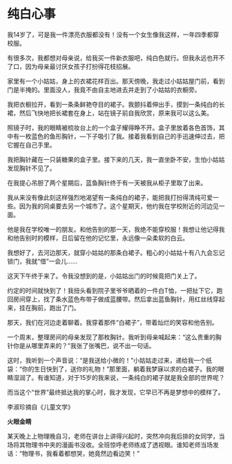 # 纯白心事

我14岁了，可是我一件漂亮衣服都没有！没有一个女生像我这样，一年四季都穿校服。 

有很多次，我都想对母亲说，给我买一件新衣服吧，纯白色就行。但我永远也开不了口，因为母亲最讨厌女孩子打扮得花枝招展。 

家里有一个小姑姑，身上的衣裙花样百出。那天傍晚，我走过小姑姑屋门前，看到门是半掩的。里面没人，我竟不由自主地进去并走到了小姑姑的衣橱旁。 

我把衣橱拉开，看到一条条鲜艳夺目的裙子。我颤抖着伸出手，摸到一条纯白的长裙，然后飞快地把长裙套在身上，站在镜子前自我欣赏，原来我可以这么美。 

照镜子时，我的眼睛被梳妆台上的一个盒子耀得睁不开。盒子里放着各色首饰，其中有一枚蓝色的鱼形胸针，—下子吸引了我。接着我看到自己的手迅速伸过去，把它握在自己手里。 

我把胸针藏在一只装糖果的盒子里。接下来的几天，我一直坐卧不安，生怕小姑姑发现胸针不见了。 

在我提心吊胆了两个星期后，蓝鱼胸针终于有一天被我从柜子里取了出来。 

我从来没有像此刻这样强烈地渴望有一条纯白的裙子，能把我打扮得清纯可爱一些。因为我的同桌要去另一个城市了。这个星期天，他约我在学校附近的河边见一面。 

他是我在学校唯一的朋友。和他告别的那一天，我绝不能穿校服！我想让他记得我和他告别时的模样，日后留在他的记忆里，永远像一朵柔软的白云。 

我想好了，去河边那天，就穿小姑姑的那条白裙子。粗心的小姑姑十有八九会忘记锁门，我就“借”一会儿…… 

这天下午终于来了。令我没想到的是，小姑姑出门的时候竟把门关上了。 

约定的时间就快到了！我扭头看到院子里爷爷晒着的一件白T恤，一把扯下它，跑回房间穿上，找了条水蓝色布带子做成蓝腰带。然后拿出蓝鱼胸针，用红丝线穿起来，挂在胸前，跑出了门。 

那天，我们在河边走着聊着。我穿着那件“白裙子”，带着灿烂的笑容和他告别。 

一个周末，整理房间的母亲发现了那枚胸针。我听到母亲喊起来：“这么贵重的胸针你是从哪里弄来的？”我张了张嘴巴，说不出一句话。 

这时，我听到一个声音说：“是我送给小微的！”小姑姑走过来，递给我一个纸袋：“你的生日快到了，送你的礼物！”那里面，躺着我梦寐以求的白裙子。我的眼睛湿润了。有谁知道，对于15岁的我来说，一条纯白的裙子就是我全部的世界呢？ 

而当这个“世界”最终抵达我的掌心时，我才发现，它早已不再是梦想中的模样了。 

李淑珍摘自《儿童文学》 

**火眼金睛**

某天晚上上物理晚自习，老师在讲台上讲得兴起时，突然冲向我后排的女同学，当场将其物理书中夹的漫画书没收。全班惊呼老师练成了透视眼。谁知老师当场发话：“物理书，我看着都想哭，她竟然边看边笑！”